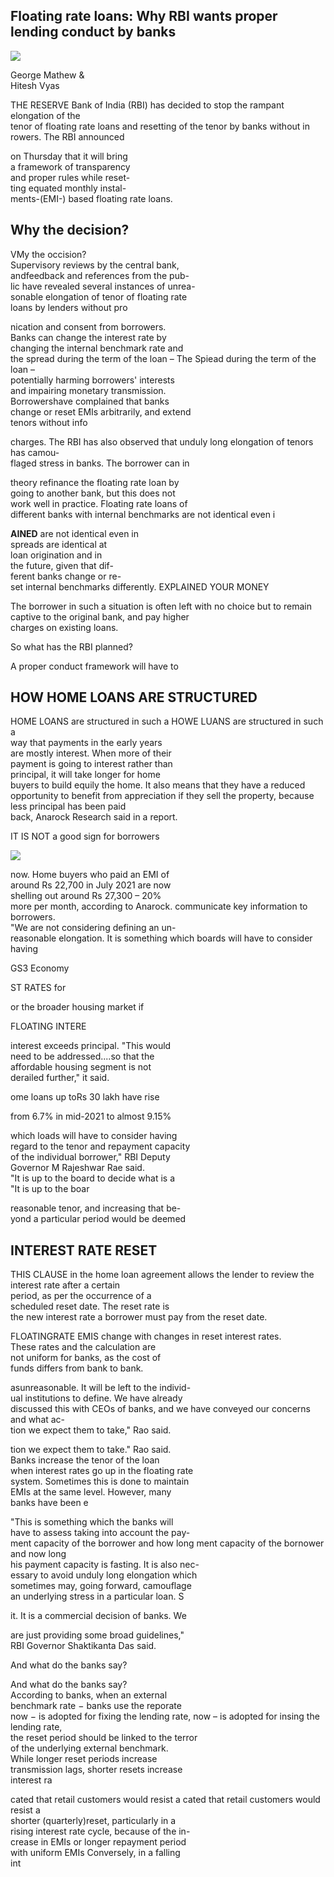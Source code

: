 ## Floating rate loans: Why RBI wants proper lending conduct by banks

![](_page_0_Picture_1.jpeg)

George Mathew &<br>Hitesh Vyas

THE RESERVE Bank of India (RBI) has decided to stop the rampant elongation of the<br>tenor of floating rate loans and resetting of the tenor by banks without in<br>rowers. The RBI announced

on Thursday that it will bring<br>a framework of transparency<br>and proper rules while reset-<br>ting equated monthly instal-<br>ments-(EMI-) based floating rate loans.

## Why the decision?

VMy the occision?<br>Supervisory reviews by the central bank,<br>andfeedback and references from the pub-<br>lic have revealed several instances of unrea-<br>sonable elongation of tenor of floating rate<br>loans by lenders without pro

nication and consent from borrowers.<br>Banks can change the interest rate by<br>changing the internal benchmark rate and<br>the spread during the term of the loan – The Spiead during the term of the loan –<br>potentially harming borrowers' interests<br>and impairing monetary transmission.<br>Borrowershave complained that banks<br>change or reset EMIs arbitrarily, and extend<br>tenors without info

charges. The RBI has also observed that unduly long elongation of tenors has camou-<br>flaged stress in banks. The borrower can in

theory refinance the floating rate loan by <br>going to another bank, but this does not <br>work well in practice. Floating rate loans of <br>different banks with internal benchmarks are not identical even i

**AINED** are not identical even in<br>spreads are identical at<br>loan origination and in<br>the future, given that dif-<br>ferent banks change or re-<br>set internal benchmarks differently. EXPLAINED YOUR MONEY

The borrower in such a situation is often left with no choice but to remain captive to the original bank, and pay higher<br>charges on existing loans.

So what has the RBI planned?

A proper conduct framework will have to

## HOW HOME LOANS ARE STRUCTURED

HOME LOANS are structured in such a HOWE LUANS are structured in such a <br>way that payments in the early years <br>are mostly interest. When more of their <br>payment is going to interest rather than <br>principal, it will take longer for home <br>buyers to build equily the home. It also means that they have a reduced opportunity to benefit from appreciation if they sell the property, because less principal has been paid<br>back, Anarock Research said in a report.

IT IS NOT a good sign for borrowers

![](_page_0_Picture_18.jpeg)

now. Home buyers who paid an EMI of<br>around Rs 22,700 in July 2021 are now<br>shelling out around Rs 27,300 – 20%<br>more per month, according to Anarock. communicate key information to borrowers.<br>"We are not considering defining an un-<br>reasonable elongation. It is something which boards will have to consider having

GS3 Economy

ST RATES for

or the broader housing market if

FLOATING INTERE

interest exceeds principal. "This would<br>need to be addressed....so that the<br>affordable housing segment is not<br>derailed further," it said.

ome loans up toRs 30 lakh have rise

from 6.7% in mid-2021 to almost 9.15%

which loads will have to consider having<br>regard to the tenor and repayment capacity<br>of the individual borrower," RBI Deputy<br>Governor M Rajeshwar Rae said.<br>"It is up to the board to decide what is a<br>"It is up to the boar

reasonable tenor, and increasing that be-<br>yond a particular period would be deemed

## INTEREST RATE RESET

THIS CLAUSE in the home loan agreement allows the lender to review the interest rate after a certain<br>period, as per the occurrence of a<br>scheduled reset date. The reset rate is<br>the new interest rate a borrower must pay from the reset date.

FLOATINGRATE EMIS change with changes in reset interest rates.<br>These rates and the calculation are<br>not uniform for banks, as the cost of<br>funds differs from bank to bank.

asunreasonable. It will be left to the individ-<br>ual institutions to define. We have already<br>discussed this with CEOs of banks, and we have conveyed our concerns and what ac-<br>tion we expect them to take," Rao said.

tion we expect them to take." Rao said.<br>Banks increase the tenor of the loan<br>when interest rates go up in the floating rate<br>system. Sometimes this is done to maintain<br>EMIs at the same level. However, many<br>banks have been e

"This is something which the banks will<br>have to assess taking into account the pay-<br>ment capacity of the borrower and how long ment capacity of the bornower and now long<br>his payment capacity is fasting. It is also nec-<br>essary to avoid unduly long elongation which<br>sometimes may, going forward, camouflage<br>an underlying stress in a particular loan. S

it. It is a commercial decision of banks. We

are just providing some broad guidelines,"<br>RBI Governor Shaktikanta Das said.

And what do the banks say?

And what do the banks say?<br>According to banks, when an external<br>benchmark rate  $-$  banks use the reporate<br>now  $-$  is adopted for fixing the lending rate, now – is adopted for insing the lending rate,<br>the reset period should be linked to the terror<br>of the underlying external benchmark.<br>While longer reset periods increase<br>transmission lags, shorter resets increase<br>interest ra

cated that retail customers would resist a cated that retail customers would resist a<br>shorter (quarterly)reset, particularly in a<br>rising interest rate cycle, because of the in-<br>crease in EMIs or longer repayment period<br>with uniform EMIs Conversely, in a falling<br>int